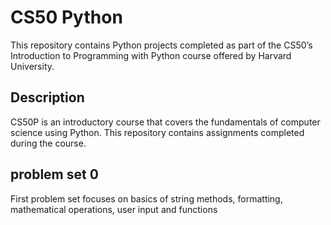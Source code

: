 # CS50 Python

This repository contains Python projects completed as part of the CS50’s Introduction to Programming with Python course offered by Harvard University.

## Description

CS50P is an introductory course that covers the fundamentals of computer science using Python. This repository contains assignments completed during the course.

## problem set 0

First problem set focuses on basics of string methods, formatting, mathematical operations, user input and functions
